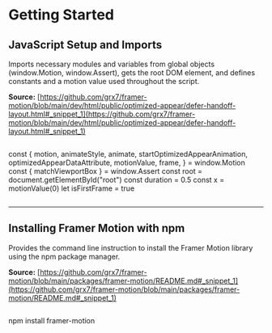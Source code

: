 # Getting Started

## JavaScript Setup and Imports

Imports necessary modules and variables from global objects (window.Motion, window.Assert), gets the root DOM element, and defines constants and a motion value used throughout the script.

**Source:** [https://github.com/grx7/framer-motion/blob/main/dev/html/public/optimized-appear/defer-handoff-layout.html#_snippet_1](https://github.com/grx7/framer-motion/blob/main/dev/html/public/optimized-appear/defer-handoff-layout.html#_snippet_1)

```javascript

```
const { motion, animateStyle, animate, startOptimizedAppearAnimation, optimizedAppearDataAttribute, motionValue, frame, } = window.Motion
const { matchViewportBox } = window.Assert
const root = document.getElementById("root")
const duration = 0.5
const x = motionValue(0)
let isFirstFrame = true
```

```

---

## Installing Framer Motion with npm

Provides the command line instruction to install the Framer Motion library using the npm package manager.

**Source:** [https://github.com/grx7/framer-motion/blob/main/packages/framer-motion/README.md#_snippet_1](https://github.com/grx7/framer-motion/blob/main/packages/framer-motion/README.md#_snippet_1)

```shell

```
npm install framer-motion
```

```